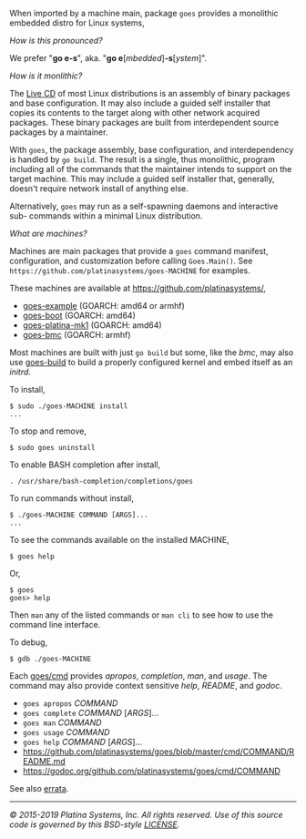 When imported by a machine main, package `goes` provides a monolithic embedded
distro for Linux systems,

*How is this pronounced?*

We prefer "**go e-s**", aka. "**go e**[_mbedded_]**-s**[_ystem_]".

*How is it monlithic?*

The [Live CD] of most Linux distributions is an assembly of binary packages and
base configuration. It may also include a guided self installer that copies its
contents to the target along with other network acquired packages. These binary
packages are built from interdependent source packages by a maintainer.

With `goes`, the package assembly, base configuration, and interdependency
is handled by `go build`.  The result is a single, thus monolithic, program
including all of the commands that the maintainer intends to support on the
target machine.  This may include a guided self installer that, generally,
doesn't require network install of anything else.

Alternatively, `goes` may run as a self-spawning daemons and interactive sub-
commands within a minimal Linux distribution.

*What are machines?*

Machines are main packages that provide a `goes` command manifest,
configuration, and customization before calling `Goes.Main()`.  See
`https://github.com/platinasystems/goes-MACHINE` for examples.

These machines are available at https://github.com/platinasystems/,

- [goes-example] \(GOARCH: amd64 or armhf)
- [goes-boot] \(GOARCH: amd64)
- [goes-platina-mk1] \(GOARCH: amd64)
- [goes-bmc] \(GOARCH: armhf)

Most machines are built with just `go build` but some, like the _bmc_, may also
use [goes-build] to build a properly configured kernel and embed itself as an
_initrd_.

To install,

```console
$ sudo ./goes-MACHINE install
...
```

To stop and remove,

```console
$ sudo goes uninstall
```

To enable BASH completion after install,

```console
. /usr/share/bash-completion/completions/goes
```

To run commands without install,

```console
$ ./goes-MACHINE COMMAND [ARGS]...
...
```

To see the commands available on the installed MACHINE,

```console
$ goes help
```

Or,

```console
$ goes
goes> help
```

Then `man` any of the listed commands or `man cli` to see how to use the
command line interface.

To debug,

```console
$ gdb ./goes-MACHINE
```

Each [goes/cmd] provides _apropos_, _completion_, _man_, and _usage_.
The command may also provide context sensitive _help_, _README_, and _godoc_.

- `goes apropos` _COMMAND_
- `goes complete` _COMMAND_ [_ARGS_]...
- `goes man` _COMMAND_
- `goes usage` _COMMAND_
- `goes help` _COMMAND_ [_ARGS_]...
- https://github.com/platinasystems/goes/blob/master/cmd/COMMAND/README.md
- https://godoc.org/github.com/platinasystems/goes/cmd/COMMAND

See also [errata].

---

*&copy; 2015-2019 Platina Systems, Inc. All rights reserved.
Use of this source code is governed by this BSD-style [LICENSE].*

[LICENSE]: ../LICENSE
[errata]: docs/Errata.md
[goes/cmd]: ./cmd
[goes-example]: https://github.com/platinasystems/goes-example.git
[goes-boot]: https://github.com/platinasystems/goes-boot.git
[goes-platina-mk1]: https://github.com/platinasystems/goes-platina-mk1.git
[goes-bmc]: https://github.com/platinasystems/goes-bmc.git
[goes-build]: https://github.com/platinasystems/goes-build.git
[Live CD]: https://en.wikipedia.org/wiki/Live_CD
